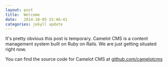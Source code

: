 ```yaml
---
layout: post
title:  Welcome
date:   2014-10-05 15:46:41
categories: jekyll update
---
```


It's pretty obvious this post is temporary. Camelot CMS is a content management system built on Ruby on Rails. We are just getting situated right now.

You can find the source code for Camelot CMS at [github.com/camelotcms](https://github.com/camelotcms)
